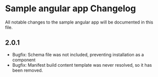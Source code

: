 # Sample angular app Changelog

All notable changes to the sample angular app will be documented in this file.

## 2.0.1

- Bugfix: Schema file was not included, preventing installation as a component
- Bugfix: Manifest build content template was never resolved, so it has been removed.
